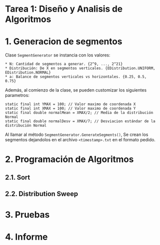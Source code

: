 # Tarea 1: Diseño y Analisis de Algoritmos

# 1. Generacion de segmentos
Clase ```SegmentGenerator``` se instancia con los valores:

	* N: Cantidad de segmentos a generar. {2^9, ..., 2^21}
	* Distribución: De X en segmentos verticales. {EDistribution.UNIFORM, EDistribution.NORMAL}
	* a: Balance de segmentos verticales vs horizontales. {0.25, 0.5, 0.75}

Además, al comienzo de la clase, se pueden customizar los siguientes parametros:

	static final int YMAX = 100; // Valor maximo de coordenada X
    static final int XMAX = 100; // Valor maximo de coordenada Y
	static final double normalMean = XMAX/2; // Media de la distribución Normal
	static final double normalDesv = XMAX/7; // Desviacion estándar de la distribución Normal


Al llamar al método ```SegmentGenerator.GenerateSegments()```, Se crean los segmentos dejandolos en el archivo ```<timestamp>.txt``` en el formato pedido.

	
	
# 2. Programación de Algoritmos
## 2.1. Sort
## 2.2. Distribution Sweep
# 3. Pruebas
# 4. Informe